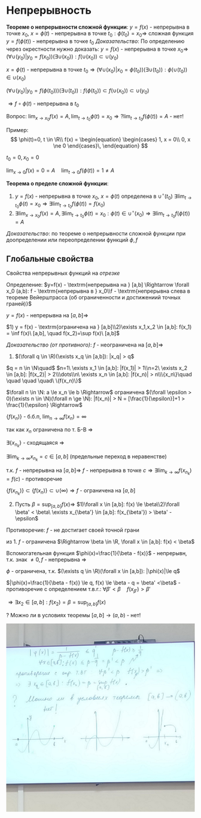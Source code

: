 # Непрерывность
**Теореме о непрерывности сложной функции**: $y=f(x)$ - непрерывна в точке $x_0$, $x=\phi(t)$ - непрерывна в точке $t_0: \phi(t_0)=x_0 \Rightarrow$ сложная функция $y=f(\phi(t))$ - непрерывна в точке $t_0$
*Доказательство*: По определению через окрестности нужно доказать: $y=f(x)$ - непрерывна в точке $x_0 \Rightarrow$ $(\forall \cup(y_0)| y_0=f(x_0))(\exists \cup(x_0)): f(\cup(x_0)) \subset \cup(y_0)$

$x=\phi(t)$ - непрерывна в точке $t_0 \Rightarrow (\forall \cup(x_0)|x_0 = \phi(t_0))(\exists \cup(t_0)): \phi(\cup(t_0)) \in \cup(x_0)$

$(\forall \cup(y_0)|y_0=f(\phi(t_0)))(\exists \cup (t_0)): f(\phi(t_0)) \subset f(\cup(x_0)) \subset \cup(y_0)$

$\Rightarrow f \circ \phi (t)$ - непрерывна в $t_0$

Вопрос: $\displaystyle\lim_{x\to x_0}f(x) = A, \lim_{t\to t_0}\phi(t) = x_0 \Rightarrow ? \lim_{t\to t_0}f(\phi(t)) = A$ - нет!

Пример:
$$
\phi(t)=0, t \in \R\\
f(x) =
\begin{equation}
    \begin{cases}
      1, x = 0\\
      0, x \ne 0
    \end{cases}\,
\end{equation}
$$

$t_0=0, x_0=0$

$\displaystyle\lim_{x\to0}f(x)=0=A\quad\lim_{t\to0}f(\phi(t))=1\ne A$

**Теорема о пределе сложной функции**:

1. $y=f(x)$ - непрерывна в точке $x_0$, $x=\phi(t)$ определена в $\cup^\circ(t_0)$ $\exists\displaystyle\lim_{t\to t_0} \phi(t) = x_0 \Rightarrow \exists\lim_{t\to t_0}f(\phi(t)) = f(x_0)$
2. $\exists\displaystyle\lim_{x\to x_0}f(x)=A, \exists\displaystyle\lim_{t\to t_0}\phi(t)=x_0:\phi(t)\in \cup^\circ(x_0)\Rightarrow \exists\displaystyle\lim_{t\to t_0}f(\phi(t))=A$

*Доказательство*: по теореме о непрерывности сложной функции при доопределении или переопределении функций $\phi,f$

## Глобальные свойства
Свойства непрерывных функций на *отрезке*

Определение: $y=f(x) - \textrm{непрерывна на } [a,b] \Rightarrow \forall x_0 (a,b): f - \textrm{непрерывна в } x_0\\f - \textrm{непрерывна слева в теореме Вейерштрасса (об ограниченности и достижениий точных граней)}$

$y=f(x)$ - непрерывна на $[a,b] \Rightarrow$

$1) y = f(x) - \textrm{ограничена на } [a,b]\\2)\exists x_1,x_2 \in [a,b]: f(x_1) = \inf f(x)\ [a,b], \quad f(x_2)=\sup f(x)\ [a,b]$

*Доказательство (от противного)*: $f$ - неограничена на $[a,b] \Rightarrow$

1. $(\forall q \in \R)(\exists x_q \in [a,b]): |x_q| > q$

$q = n \in \N\quad$ $n=1\ \exists x_1 \in [a,b]: |f(x_1)| > 1\\n=2\ \exists x_2 \in [a,b]: |f(x_2)| > 2\\\dots\\n\ \exists x_n \in [a,b]: |f(x_n)| > n\\\{x_n\}\quad \quad \quad \quad\ \{f(x_n)\}$

$\forall n \in \N: a \le x_n \le b \Rightarrow$ ограничена $(\forall \epsilon > 0)(\exists n \in \N)(\forall n \ge \N): |f(x_n)| > N = [\frac{1}{\epsilon}]+1 > \frac{1}{\epsilon} \Rightarrow$

$\{f(x_n)\}$ - б.б.п, $\displaystyle\lim_{n\to\infty}f(x_n)=\infty$

так как $x_n$ ограничена по т. Б-В $\Rightarrow$

$\exists \{x_{n_k}\}$ - сходящаяся $\Rightarrow$

$\exists \displaystyle\lim_{k\to\infty}x_{n_k}=c\in[a,b]$ (предельные переход в неравенстве)

т.к. $f$ - непрерывна на $[a,b] \Rightarrow$
$f$ - непрерывна в точке $c \Rightarrow \exists \displaystyle\lim_{k\to\infty}f(x_{n_k})=f(c)$ - противоречие

$\{f(x_{n_k})\} \subset \{f(x_n)\} \subset \cup(\infty) \Rightarrow f$ - ограничена на $[a,b]$

2. Пусть $\beta = \sup_{[a,b]} f(x)\Rightarrow$ $1)\forall x \in [a,b]: f(x) \le \beta\\2)\forall \beta' < \beta\ \exists x_{\beta'} \in [a,b]: f(x_{\beta'}) > \beta' - \epsilon$

Противоречие: $f$ - не достигает своей точной грани

из 1. $f$ - ограничена $\Rightarrow \beta \in \R, \forall x \in [a,b]: f(x) < \beta$

Вспомогательная функция $\phi(x)=\frac{1}{\beta - f(x)}$ - непрерывн, т.к. знак $\ne 0, f$ - непрерывна $\Rightarrow$

$\phi$ - ограничена, т.к. $(\exists q \in \R)(\forall x \in [a,b]): |\phi(x)|\le q$

$|\phi(x)=\frac{1}{\beta - f(x)} \le q, f(x) \le \beta - q = \beta' <\beta$ - противоречие с определением т.в.г.: $\forall \beta' < \beta\quad f(x_{\beta'})>\beta'$

$\Rightarrow \exists x_2 \in [a,b]: f(x_2) = \beta = \sup_{[a,b]}f(x)$

? Можно ли в условиях теоремы $[a,b] \to (a,b)$ - нет!

![Графики](10_23_1.jpg)